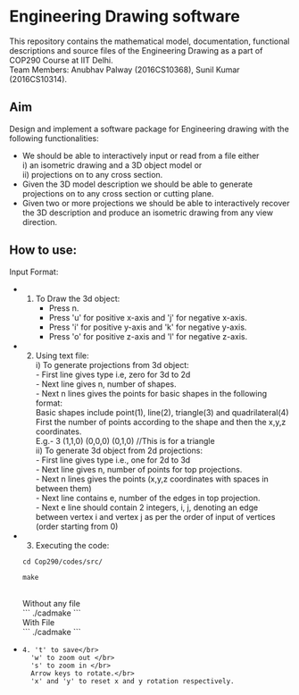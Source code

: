 # Engineering Drawing software
This repository contains the mathematical model, documentation, functional descriptions and source files of the Engineering Drawing as a part of COP290 Course at IIT Delhi. </br>
Team Members: Anubhav Palway (2016CS10368), Sunil Kumar (2016CS10314). 

 ## Aim
 Design and implement a software package for Engineering drawing with the following functionalities:</br>
*    We should be able to interactively input or read from a file either </br>
        i) an isometric drawing and a 3D object model or </br>
        ii) projections on to any cross section.</br>
*    Given the 3D model description we should be able to generate projections on to any cross section or 
     cutting plane.</br>
*    Given two or more projections we should be able to interactively recover the 3D description and
     produce an isometric drawing from any view direction. </br>
     
 ## How to use:
 Input Format:</br>
*    1. To Draw the 3d object:</br>
        - Press n.</br>
        - Press 'u' for positive x-axis and 'j' for negative x-axis.</br>
        - Press 'i' for positive y-axis and 'k' for negative y-axis.</br>
        - Press 'o' for positive z-axis and 'l' for negative z-axis.</br>
*    2. Using text file:</br>
        i) To generate projections from 3d object:</br>
            - First line gives type i.e, zero for 3d to 2d</br>
            - Next line gives n, number of shapes.</br>
            - Next n lines gives the points for basic shapes in the following format:</br>
                Basic shapes include point(1), line(2), triangle(3) and quadrilateral(4)</br>
                First the number of points according to the shape and then the x,y,z coordinates.</br>
                E.g.- 3 (1,1,0) (0,0,0) (0,1,0)     //This is for a triangle</br>
        ii) To generate 3d object from 2d projections:</br>
            - First line gives type i.e., one for 2d to 3d</br>
            - Next line gives n, number of points for top projections.</br>
            - Next n lines gives the points (x,y,z coordinates with spaces in between them)</br>
            - Next line contains e, number of the edges in top projection.</br>
            - Next e line should contain 2 integers, i, j, denoting an edge between vertex i and vertex j as per the order of input of vertices (order starting from 0)</br>
 *    3. Executing the code: </br>
        ```
        cd Cop290/codes/src/
        ```
        
        ```
        make
        ```
        </br>
        Without any file</br>
        ```
        ./cadmake 
        ```
        </br>
        With File</br>
        ```
        ./cadmake <input.txt>
        ```
        </br>
*     4. 't' to save</br>
        'w' to zoom out </br>
        's' to zoom in </br>
        Arrow keys to rotate.</br>
        'x' and 'y' to reset x and y rotation respectively.
